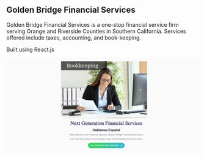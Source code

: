 ## Golden Bridge Financial Services

Golden Bridge Financial Services is a one-stop financial service firm serving Orange and Riverside Counties in Southern California. Services offered include taxes, accounting, and book-keeping.

Built using React.js

![](src/images/desktop-preview.webp)
